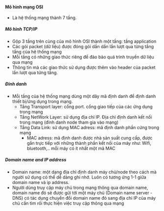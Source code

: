 #### Mô hình mạng OSI
- Là hệ thống mạng thành 7 tầng.

##### Mô hình TCP/IP
- Gộp 3 tầng trên cùng của mô hình OSI thành một tầng: tầng application
- Các gói packet (dữ liệu) được đóng gói dần dần lần lượt qua từng tầng tầng của hệ thống mạng
- Mỗi tầng có những giao thức riêng để đảo bảo quá trình truyền dữ liệu qua mạng
- Thông tin mà các giao thức sử dụng được thêm vào header của packet lần lượt qua từng tầng.
##### Đinh danh
- Mỗi tầng của hệ thống mạng dùng một dãy mã định danh để định danh thiết bị/ứng dụng trong mạng.
  * Tầng Transport layer: cổng port. cổng giao tiếp của các ứng dụng trong mạng
  * Tầng NetWork Layer: sử dụng địa chỉ IP. Địa chỉ định danh kết nối trong mạng (đinh danh node tham gia vào mạng)
  * Tầng Data Link: sử dụng  MAC adress: mã định danh phần cứng trong mạng
    * MAC adress: mã định danh được nhà sản suất cung cấp, được gắn trực tiếp với những thành phần kết nối của máy như: Wifi, bluetooth,.. mỗi máy có ít nhất một mã MAC
##### Domain name and IP address
- Domain name: một dạng địa chỉ định danh máy chủ/node theo cách mà người sử dụng có thể dễ dàng ghi nhớ. Luôn có tương ứng 1-1 giữa domain name và ip address.
- Người dùng truy cập máy chủ trong mạng thông qua domain name, domain name đó sẽ được gửi tới một máy chủ (Domain name server - DNS) có tác dụng chuyển đổi domain name đó sang địa chỉ IP của máy chủ cần tìm rồi thực hiện việc truy cập thông qua mạng  

